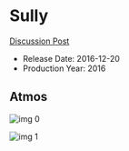 # Sully

[Discussion Post](https://www.avsforum.com/threads/bass-eq-for-filtered-movies.2995212/post-58317180)

* Release Date: 2016-12-20
* Production Year: 2016

## Atmos

![img 0](https://i.imgur.com/20QPc3X.jpg)

![img 1](https://i.imgur.com/LtUNtFC.png)

